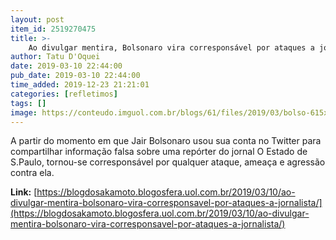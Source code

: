 ```yaml
---
layout: post
item_id: 2519270475
title: >-
    Ao divulgar mentira, Bolsonaro vira corresponsável por ataques a jornalista
author: Tatu D'Oquei
date: 2019-03-10 22:44:00
pub_date: 2019-03-10 22:44:00
time_added: 2019-12-23 21:21:01
categories: [refletimos]
tags: []
image: https://conteudo.imguol.com.br/blogs/61/files/2019/03/bolso-615x300.jpg
---
```


A partir do momento em que Jair Bolsonaro usou sua conta no Twitter para compartilhar informação falsa sobre uma repórter do jornal O Estado de S.Paulo, tornou-se corresponsável por qualquer ataque, ameaça e agressão contra ela.

**Link:** [https://blogdosakamoto.blogosfera.uol.com.br/2019/03/10/ao-divulgar-mentira-bolsonaro-vira-corresponsavel-por-ataques-a-jornalista/](https://blogdosakamoto.blogosfera.uol.com.br/2019/03/10/ao-divulgar-mentira-bolsonaro-vira-corresponsavel-por-ataques-a-jornalista/)

